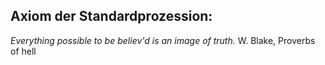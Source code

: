 ## Axiom der Standardprozession:
*Everything possible to be believ&#39;d is an image of truth.* W. Blake, Proverbs of hell   
